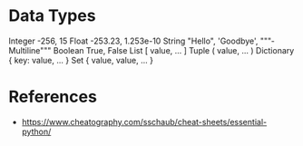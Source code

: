 # Data Types
  Integer     -256, 15
  Float       -253.23, 1.253e-10
  String      "­Hello", 'Goodbye', """­Multiline­"""
  Boolean     True, False
  List        [ value, ... ]
  Tuple       ( value, ... )
  Dictionary  { key: value, ... }
  Set         { value, value, ... }
  
# References
* https://www.cheatography.com/sschaub/cheat-sheets/essential-python/